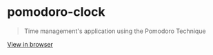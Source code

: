 # pomodoro-clock

> Time management's application using the Pomodoro Technique

[View in browser](https://shieboo.github.io/pomodoro-clock/)
